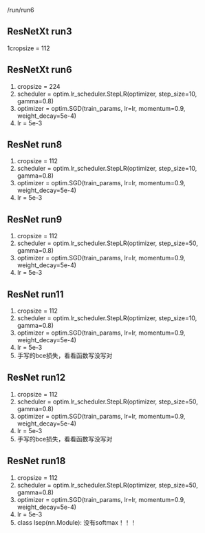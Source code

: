/run/run6
## ResNetXt run3
1cropsize = 112

## ResNetXt run6
1. cropsize = 224
2. scheduler = optim.lr_scheduler.StepLR(optimizer, step_size=10, gamma=0.8)
3. optimizer = optim.SGD(train_params, lr=lr, momentum=0.9, weight_decay=5e-4)
4. lr = 5e-3 

## ResNet run8
1. cropsize = 112
2. scheduler = optim.lr_scheduler.StepLR(optimizer, step_size=10, gamma=0.8)
3. optimizer = optim.SGD(train_params, lr=lr, momentum=0.9, weight_decay=5e-4)
4. lr = 5e-3 

## ResNet run9
1. cropsize = 112
2. scheduler = optim.lr_scheduler.StepLR(optimizer, step_size=50, gamma=0.8)
3. optimizer = optim.SGD(train_params, lr=lr, momentum=0.9, weight_decay=5e-4)
4. lr = 5e-3 

## ResNet run11
1. cropsize = 112
2. scheduler = optim.lr_scheduler.StepLR(optimizer, step_size=10, gamma=0.8)
3. optimizer = optim.SGD(train_params, lr=lr, momentum=0.9, weight_decay=5e-4)
4. lr = 5e-3 
5. 手写的bce损失，看看函数写没写对

## ResNet run12
1. cropsize = 112
2. scheduler = optim.lr_scheduler.StepLR(optimizer, step_size=50, gamma=0.8)
3. optimizer = optim.SGD(train_params, lr=lr, momentum=0.9, weight_decay=5e-4)
4. lr = 5e-3 
5. 手写的bce损失，看看函数写没写对

## ResNet run18
1. cropsize = 112
2. scheduler = optim.lr_scheduler.StepLR(optimizer, step_size=50, gamma=0.8)
3. optimizer = optim.SGD(train_params, lr=lr, momentum=0.9, weight_decay=5e-4)
4. lr = 5e-3 
5. class lsep(nn.Module): 没有softmax！！！